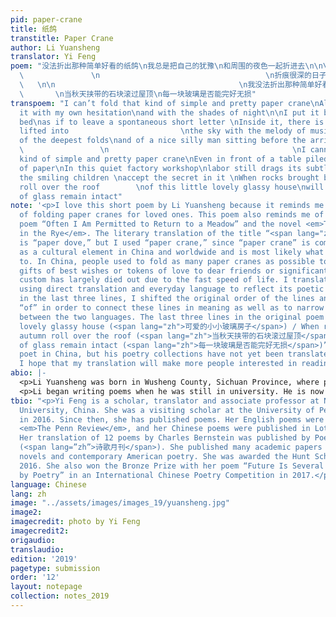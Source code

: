 ```yaml
---
pid: paper-crane
title: 纸鸽
transtitle: Paper Crane
author: Li Yuansheng
translator: Yi Feng
poem: "没法折出那种简单好看的纸鸽\n我总是把自己的犹豫\n和周围的夜色一起折进去\n\n\n把它放在孩子床边\n就像留下一封兴之所至的短信\n里面有被琴声慢慢举到空中的牧场
  \               \n                                     \n折痕很深的日子    \n以及坐在春天面前的一个美好的疯子
  \   \n\n                                         \n我没法折出那种简单好看的纸鸽\n即使在堆满纸条的桌前\n这安静的车间里\n劳动仍然拖着极其微妙的阴影\n\n\n微笑的孩子\n是否能接受这其中的秘密\n可爱的小小玻璃房子
  \       \n当秋天挟带的石块滚过屋顶\n每一块玻璃是否能完好无损"
transpoem: "I can’t fold that kind of simple and pretty paper crane\nAlways, I fold
  it with my own hesitation\nand with the shades of night\n\nI put it besides a child’s
  bed\nas if to leave a spontaneous short letter \nInside it, there is a meadow slowly
  lifted into                         \nthe sky with the melody of music\n\nOn days
  of the deepest folds\nand of a nice silly man sitting before the arrival of spring
  \                 \n                                         \nI cannot fold that
  kind of simple and pretty paper crane\nEven in front of a table piled with pieces
  of paper\nIn this quiet factory workshop\nlabor still drags its subtle shadow\n\nWill
  the smiling children \naccept the secret in it \nWhen rocks brought by the autumn
  roll over the roof        \nof this little lovely glassy house\nwill every piece
  of glass remain intact"
note: '<p>I love this short poem by Li Yuansheng because it reminds me of my own experience
  of folding paper cranes for loved ones. This poem also reminds me of Robert Duncan’s
  poem “Often I Am Permitted to Return to a Meadow” and the novel <em>The Catcher
  in the Rye</em>. The literary translation of the title “<span lang="zh">纸鸽</span>”
  is “paper dove,” but I used “paper crane,” since “paper crane” is commonly recognized
  as a cultural element in China and worldwide and is most likely what the poem refers
  to. In China, people used to fold as many paper cranes as possible to pass on as
  gifts of best wishes or tokens of love to dear friends or significant others. This
  custom has largely died out due to the fast speed of life. I translated this poem
  using direct translation and everyday language to reflect its poetic style. Also,
  in the last three lines, I shifted the original order of the lines and added a proposition
  “of” in order to connect these lines in meaning as well as to narrow down the gap
  between the two languages. The last three lines in the original poem are: “The little
  lovely glassy house (<span lang="zh">可爱的小小玻璃房子</span>) / When rocks brought by the
  autumn roll over the roof (<span lang="zh">当秋天挟带的石块滚过屋顶</span>) / will every piece
  of glass remain intact (<span lang="zh">每一块玻璃是否能完好无损</span>)”. Li is a well-known
  poet in China, but his poetry collections have not yet been translated into English.
  I hope that my translation will make more people interested in reading Li’s poems.</p>'
abio: |-
  <p>Li Yuansheng was born in Wusheng County, Sichuan Province, where poetry is deeply rooted in the local culture and life. Li graduated from Chongqing University in 1983. After graduation, he worked as the general editor for the <i>Chongqing Daily</i>. In 2015, Li worked for the Chongqing Writers Association and became a professional poet and writer at the Chongqing Academy of Literature.</p>
  <p>Li began writing poems when he was still in university. He is now the vice chairman of the Chongqing Writers Association and a member of the poetry committee of the China Writers Association. He has published four poetry collections, all of them in Chinese. He has been awarded the People Literature Prize. In 2014, Li was awarded China’s most prestigious Lu Xun Literature Prize for his poetry collection <i>Endless Things</i>.</p>
tbio: "<p>Yi Feng is a scholar, translator and associate professor at Northeastern
  University, China. She was a visiting scholar at the University of Pennsylvania
  in 2016. Since then, she has published poems. Her English poems were published in
  <em>The Penn Review</em>, and her Chinese poems were published in Lotus (<span lang=”zh”>芙蓉</span>).
  Her translation of 12 poems by Charles Bernstein was published by Poetry Monthly
  (<span lang=”zh”>诗歌月刊</span>). She published many academic papers on modern American
  novels and contemporary American poetry. She was awarded the Hunt Scholarship in
  2016. She also won the Bronze Prize with her poem “Future Is Several Songs Written
  by Poetry” in an International Chinese Poetry Competition in 2017.</p>"
language: Chinese
lang: zh
image: "../assets/images/images_19/yuansheng.jpg"
image2:
imagecredit: photo by Yi Feng
imagecredit2:
origaudio:
translaudio:
edition: '2019'
pagetype: submission
order: '12'
layout: notepage
collection: notes_2019
---
```

